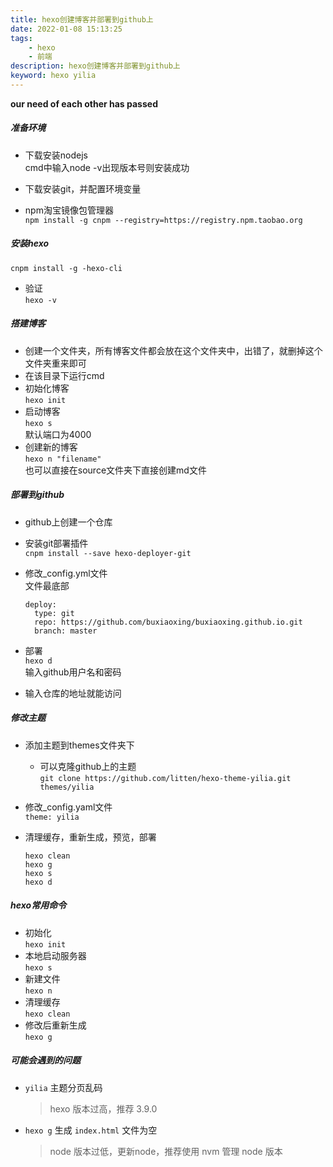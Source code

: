 ```yaml
---
title: hexo创建博客并部署到github上
date: 2022-01-08 15:13:25
tags:
    - hexo
    - 前端
description: hexo创建博客并部署到github上
keyword: hexo yilia
---
```

**our need of each other has passed**
<!--more-->
##### 准备环境
- 下载安装nodejs  
cmd中输入node -v出现版本号则安装成功

- 下载安装git，并配置环境变量
- npm淘宝镜像包管理器  
`npm install -g cnpm --registry=https://registry.npm.taobao.org`
##### 安装hexo
`cnpm install -g -hexo-cli`  

- 验证  
`hexo -v`
##### 搭建博客
- 创建一个文件夹，所有博客文件都会放在这个文件夹中，出错了，就删掉这个文件夹重来即可
- 在该目录下运行cmd
- 初始化博客  
`hexo init`
- 启动博客  
`hexo s`  
默认端口为4000
- 创建新的博客  
`hexo n "filename"`  
也可以直接在source文件夹下直接创建md文件

##### 部署到github
- github上创建一个仓库

- 安装git部署插件  
  `cnpm install --save hexo-deployer-git`

- 修改_config.yml文件  
  文件最底部

  ```
  deploy:
    type: git
    repo: https://github.com/buxiaoxing/buxiaoxing.github.io.git
    branch: master
  ```

- 部署  
  `hexo d`  
  输入github用户名和密码

- 输入仓库的地址就能访问

##### 修改主题
- 添加主题到themes文件夹下
  - 可以克隆github上的主题  
  `git clone https://github.com/litten/hexo-theme-yilia.git themes/yilia`
  
- 修改_config.yaml文件  
  `theme: yilia`

- 清理缓存，重新生成，预览，部署

  ```
  hexo clean
  hexo g
  hexo s
  hexo d
  ```

##### hexo常用命令
- 初始化  
`hexo init`
- 本地启动服务器  
`hexo s`
- 新建文件  
`hexo n`
- 清理缓存  
`hexo clean`
- 修改后重新生成  
`hexo g`



##### 可能会遇到的问题

- `yilia` 主题分页乱码

  > hexo 版本过高，推荐 3.9.0

- `hexo g` 生成 `index.html`  文件为空

  > node 版本过低，更新node，推荐使用 nvm 管理 node 版本
